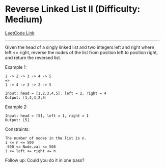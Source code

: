# Reverse Linked List II (Difficulty: Medium)

[LeetCode Link](https://leetcode.com/problems/reverse-linked-list-ii)

---

Given the head of a singly linked list and two integers left and right where left <= right, reverse the nodes of the list from position left to position right, and return the reversed list.

 
Example 1:

```
1 -> 2 -> 3 -> 4 -> 5
=>
1 -> 4 -> 3 -> 2 -> 5

Input: head = [1,2,3,4,5], left = 2, right = 4
Output: [1,4,3,2,5]
```

Example 2:

```
Input: head = [5], left = 1, right = 1
Output: [5]
```

Constraints:

```
The number of nodes in the list is n.
1 <= n <= 500
-500 <= Node.val <= 500
1 <= left <= right <= n
```
 

Follow up: Could you do it in one pass?